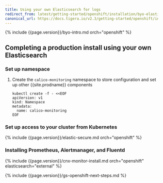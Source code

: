 ```yaml
---
title: Using your own Elasticsearch for logs
redirect_from: latest/getting-started/openshift/installation/byo-elasticsearch
canonical_url: https://docs.tigera.io/v2.3/getting-started/openshift/installation/byo-elasticsearch
---
```


{% include {{page.version}}/byo-intro.md orch="openshift" %}

## Completing a production install using your own Elasticsearch

### Set up namespace

1. Create the `calico-monitoring` namespace to store configuration and set up other {{site.prodname}} components

   ```
   kubectl create -f - <<EOF
   apiVersion: v1
   kind: Namespace
   metadata:
     name: calico-monitoring
   EOF
   ```

### Set up access to your cluster from Kubernetes

{% include {{page.version}}/elastic-secure.md orch="openshift" %}

### Installing Prometheus, Alertmanager, and Fluentd

{% include {{page.version}}/cnx-monitor-install.md orch="openshift" elasticsearch="external" %}

{% include {{page.version}}/gs-openshift-next-steps.md %}
